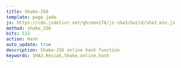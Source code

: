 ```yaml
---
title: Shake-256
template: page.jade
js: https://cdn.jsdelivr.net/gh/emn178/js-sha3/build/sha3.min.js
method: shake_256
bits: 512
action: Hash
auto_update: true
description: Shake-256 online hash function
keywords: SHA3,Keccak,Shake,online,hash
---
```

